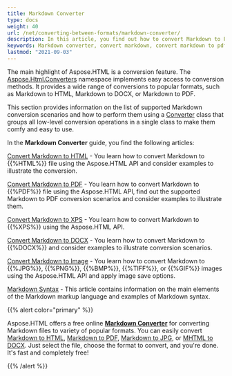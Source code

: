 ```yaml
---
title: Markdown Converter
type: docs
weight: 40
url: /net/converting-between-formats/markdown-converter/
description: In this article, you find out how to convert Markdown to PDF, DOCX, XPS, JPG, PNG, BMPL, GIF and TIFF formats using Aspose.HTML API. 
keywords: Markdown converter, convert markdown, convert markdown to pdf, convert markdown to jpg, markdown to pdf, markdown to jpg, markdown to docx, markdown to png, markdown to xps, markdown to gif, markdown to tiff.
lastmod: "2021-09-03"
---
```


The main highlight of Aspose.HTML is a conversion feature. The [Aspose.Html.Converters](https://apireference.aspose.com/html/net/aspose.html.converters) namespace implements easy access to conversion methods. It provides a wide range of conversions to popular formats, such as Markdown to HTML, Markdown to DOCX, or Markdown to PDF. 

This section provides information on the list of supported Markdown conversion scenarios and how to perform them using a [Converter](https://apireference.aspose.com/net/html/aspose.html.converters/converter) class that groups all low-level conversion operations in a single class to make them comfy and easy to use.

In the **Markdown Converter** guide, you find the following articles:

[Convert Markdown to HTML](/net/converting-between-formats/markdown-to-html/) - You learn how to convert Markdown to {{%HTML%}} file using the Aspose.HTML API and consider examples to illustrate the conversion.

[Convert Markdown to PDF](/net/converting-between-formats/markdown-to-pdf/) - You learn how to convert Markdown to {{%PDF%}} file using the Aspose.HTML API, find out the supported Markdown to PDF conversion scenarios and consider examples to illustrate them.

[Convert Markdown to XPS](/net/converting-between-formats/markdown-to-xps/) - You learn how to convert Markdown to {{%XPS%}} using the Aspose.HTML API.

[Convert Markdown to DOCX](/net/converting-between-formats/markdown-to-docx/) - You learn how to convert Markdown to {{%DOCX%}} and consider examples to illustrate conversion scenarios.

[Convert Markdown to Image](/net/converting-between-formats/markdown-to-image/) - You learn how to convert Markdown to {{%JPG%}}, {{%PNG%}}, {{%BMP%}}, {{%TIFF%}}, or {{%GIF%}} images using the Aspose.HTML API and apply image save options.

[Markdown Syntax](/net/converting-between-formats/markdown-syntax/) - This article contains information on the main elements of the Markdown markup language and examples of Markdown syntax. 



{{% alert color="primary" %}} 

Aspose.HTML offers a free online [**Markdown Converter**](https://products.aspose.app/html/en/conversion/md) for converting Markdown files to variety of popular formats.  You can easily convert  [Markdown to HTML](https://products.aspose.app/html/en/conversion/md-to-html), [Markdown to PDF](https://products.aspose.app/html/en/conversion/md-to-pdf), [Markdown to JPG](https://products.aspose.app/html/en/conversion/md-to-jpg), or [MHTML to DOCX](https://products.aspose.app/html/en/conversion/md-to-docx). Just select the file, choose the format to convert, and you're done. It's fast and completely free!

{{% /alert %}} 





